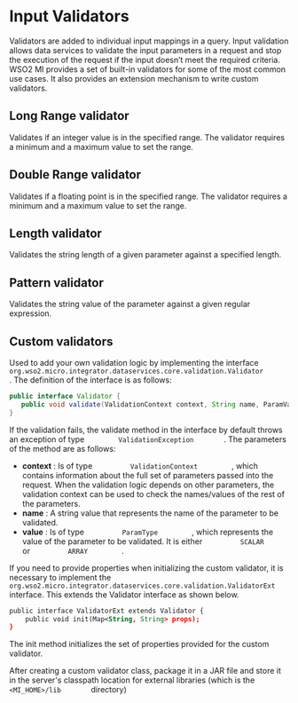 # Input Validators

Validators are added to individual input mappings in a query. Input
validation allows data services to validate the input parameters in a
request and stop the execution of the request if the input doesn’t meet
the required criteria. WSO2 MI provides a set of
built-in validators for some of the most common use cases. It also
provides an extension mechanism to write custom validators.

## Long Range validator

Validates if an integer value is in the specified range. The validator
requires a minimum and a maximum value to set the range. 

## Double Range validator

Validates if a floating point is in the specified range. The validator
requires a minimum and a maximum value to set the range. 

## Length validator

Validates the string length of a given parameter against a specified
length.

## Pattern validator

Validates the string value of the parameter against a given regular
expression.

## Custom validators

Used to add your own validation logic by implementing the interface
`         org.wso2.micro.integrator.dataservices.core.validation.Validator        `
. The definition of the interface is as follows:

```java
public interface Validator {
   public void validate(ValidationContext context, String name, ParamValue value) throws ValidationException;
}
```

If the validation fails, the validate method in the interface by default
throws an exception of type `         ValidationException        ` . The
parameters of the method are as follows:

-   **context** : Is of type `          ValidationContext         ` ,
    which contains information about the full set of parameters passed
    into the request. When the validation logic depends on other
    parameters, the validation context can be used to check the
    names/values of the rest of the parameters.
-   **name** : A string value that represents the name of the parameter
    to be validated.
-   **value** : Is of type `          ParamType         ` , which
    represents the value of the parameter to be validated. It is either
    `          SCALAR         ` or `          ARRAY         ` .

If you need to provide properties when initializing the custom
validator, it is necessary to implement the
`        org.wso2.micro.integrator.dataservices.core.validation.ValidatorExt        `
interface. This extends the Validator interface as shown below.

```xml
public interface ValidatorExt extends Validator {
    public void init(Map<String, String> props);
}
```

The init method initializes the set of properties provided for the
custom validator.

After creating a custom validator class, package it in a JAR file and
store it in the server's classpath location for external libraries
(which is the `         <MI_HOME>/lib        ` directory)
